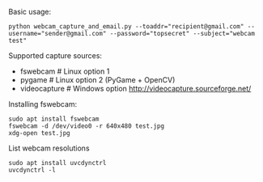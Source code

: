 Basic usage:
```
python webcam_capture_and_email.py --toaddr="recipient@gmail.com" --username="sender@gmail.com" --password="topsecret" --subject="webcam test"
```

Supported capture sources:

* fswebcam      # Linux option 1
* pygame        # Linux option 2 (PyGame + OpenCV)
* videocapture  # Windows option <http://videocapture.sourceforge.net/>

Installing fswebcam:
```
sudo apt install fswebcam
fswebcam -d /dev/video0 -r 640x480 test.jpg
xdg-open test.jpg
```

List webcam resolutions
```
sudo apt install uvcdynctrl
uvcdynctrl -l
```